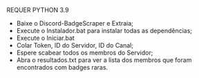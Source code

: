 REQUER PYTHON 3.9

- Baixe o Discord-BadgeScraper e Extraia;
- Execute o Instalador.bat para instalar todas as dependências;
- Execute o Iniciar.bat
- Colar Token, ID do Servidor, ID do Canal;
- Espere scabear todos os membros do Servidor;
- Abra o resultados.txt para ver a lista dos membros que foram encontrados com badges raras.
